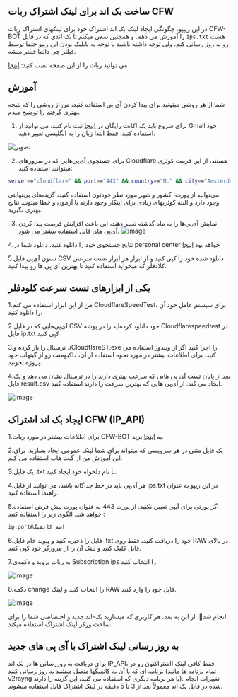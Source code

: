 ## ساخت بک اند برای لینک اشتراک ربات CFW

در این ریپپو، چگونگی ایجاد لینک بک اند اشتراک خود برای لینکهای اشتراک ربات CFW-BOT را آموزش می دهم. و همجنین سعی میکنم تا بک اندی که در فایل `ips.txt` هست رو به روز رسانی کنم. ولی توجه داشته باشید با توجه به پابلیک بودن این ریپو حتما توسط فیلتر چی دائما فیلتر میشه.

می توانید ربات را از این صفحه نصب کنید:
[اینجا](https://github.com/2ri4eUI/CFW-BOT)

## آموزش
شما از هر روشی میتونید برای پیدا کردن آی پی استفاده کنید، من از روشی را که نتیجه بهتری گرفتم را توضیح میدم.

1. برای شروع باید یک اکانت رایگان در  [اینجا](https://fofa.info) ثبت نام کنید. می توانید از Gmail خود استفاده کنید، فقط ابتدا زبان را به انگلیسی تغییر دهید.

![تصویر](https://github.com/2ri4eUI/CFW_Worker_Sub/assets/139592104/46796f15-8d68-4fef-9ebc-6be2984edce2)

2. برای جستجوی آی‌پی‌هایی که در سرورهای Cloudflare هستند، از این فرمت کوئری میتوانید استفاده کنید:


```bash
server=="cloudflare" && port=="443" && country=="NL" && city=="Amsterdam"
```
می‌توانید از  پورت، کشور و شهر مورد نظر خودتون  استفاده کنید، گزینه‌های بی‌نهایتی وجود دارد و البته کوئریهای زیادی برای اینکار وجود دارند با آزمون و خطا میتونید نتایج بهتری بگیرید.

3. نمایش آی‌پی‌ها را به ماه گذشته تغییر دهید، این باعث افزایش فرصت پیدا کردن آی‌پی های قابل استفاده بیشتر می شود.
   ![image](https://github.com/2ri4eUI/CFW_Worker_Sub/assets/139592104/94ebe172-ddf7-4673-9529-c6f734d4b991)


4.نتایج جستجوی خود را دانلود کنید، دانلود شما در personal center خواهد بود [اینجا](https://en.fofa.info/userInfo/downloadRecords)

5.ستون آی‌پی فایل CSV دانلود شده خود را کپی کنید و از ابزار هر ابزار تست سرعتی کلادفلر که میخواید استفاده کنید تا بهترین آی پی ها رو پیدا کنید.

## یکی از ابزارهای تست سرعت کلودفلر
1.من از این ابزار استفاده می کنم CloudflareSpeedTest، برای سیستم عامل خود آن را دانلود کنید.

2.آی‌پی‌هایی که در فایل CSV خود دانلود کرده‌اید را در پوشه Cloudflarespeedtest در فایل ip.txt کپی کنید

3.ترمینال را باز کرده و ./CloudflareST.exe را اجرا کنید اگر از ویندوز استفاده می کنید. برای اطلاعات بیشتر در مورد نحوه استفاده از آن، داکیومنت رو از گیتهاب خود پروژه بخونید.

4.بعد از پایان تست آی پی هایی که سرعت بهتری دارند را در ترمینال نشان می دهد و یک فایل result.csv ایجاد می کند. از آی‌پی هایی که بهترین سرعت را دارند استفاده کنید.

![image](https://github.com/2ri4eUI/CFW_Worker_Sub/assets/139592104/f8ff60fb-9b67-4e4e-947b-fa485d859f0b)

## ایجاد بک اند اشتراک CFW (IP_API)
1.برای اطلاعات بیشتر در مورد ربات CFW-BOT به [اینجا](https://github.com/2ri4eUI/CFW-BOT) برید.

2.یک فایل متنی در هر سرویسی که میتواند برای شما لینک عمومی ایجاد بسازید. برای این آموزش من از گیت هاب استفاده می کنم.

3.یک فایل .txt با نام دلخواه خود ایجاد کنید.

4.هر آی‌پی باید در خط جداگانه باشد، می توانید از فایل ips.txt در این ریپو به عنوان راهنما استفاده کنید.

5.اگر پورتی برای آیپی تعیین نکنید. از پورت 443 به عنوان پورت پیش فرض استفاده خواهد شد. الگوی زیر را استفاده کنید :
```bash
ip:port#اسم کانفیگ
```

6.فایل را ذخیره کنید و پیوند خام فایل .txt خود را دریافت کنید، فقط روی RAW در بالای فایل کلیک کنید و لینک آن را از مرورگر خود کپی کنید.

7.به ربات بروید و دکمه‌ی Subscription ips را انتخاب کنید


   ![image](https://github.com/2ri4eUI/CFW_Worker_Sub/assets/139592104/88cbdc47-4035-4c40-83be-b1c8144258d0)



8.دکمه change را انتخاب کنید و لینک RAW فایل خود را وارد کنید.

   ![image](https://github.com/2ri4eUI/CFW_Worker_Sub/assets/139592104/434228b5-e677-4955-9d98-50cd8f3c7da8)



انجام شد🎉. از این به بعد، هر کاربری که میسازید بک-اند جدید و اختصاصی شما را برای ساخت ورکر لینک اشتراک استفاده میکند. 

## به روز رسانی لینک اشتراک با آی پی های جدید 
برای دریافت به روزرسانی ها در بک اند IP_API، فقط کافی لینک ااشتراکتون رو در برنامه ای که با آن به کانفیگها متصل میشید به روز رسانی کنید (تمام برنامه ها مانند v2rayng یا هر برنامه دیگری که استفاده می کنید، این گزینه را دارند). تغییرات انجام شده در فایل بک اند معمولاً بعد از 3 تا 5 دقیقه در لینک اشتراک قابل استفاده میشوند.
